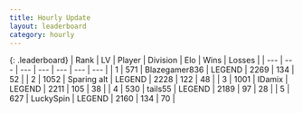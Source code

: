 ```yaml
---
title: Hourly Update
layout: leaderboard
category: hourly
---
```


{: .leaderboard}
| Rank | LV | Player | Division | Elo | Wins | Losses |
| --- | --- | --- | --- | --- | --- | --- |
| <span data-change="0">1</span> | 571 | <span title="ID: 454722">Blazegamer836</span> | LEGEND | <span data-change="0">2269</span> | <span data-change="0">134</span> | <span data-change="0">52</span> |
| <span data-change="0">2</span> | 1052 | <span title="ID: 203132">Sparing alt</span> | LEGEND | <span data-change="8">2228</span> | <span data-change="2">122</span> | <span data-change="0">48</span> |
| <span data-change="0">3</span> | 1001 | <span title="ID: 357425">IDamix</span> | LEGEND | <span data-change="0">2211</span> | <span data-change="0">105</span> | <span data-change="0">38</span> |
| <span data-change="0">4</span> | 530 | <span title="ID: 170123">tails55</span> | LEGEND | <span data-change="0">2189</span> | <span data-change="0">97</span> | <span data-change="0">28</span> |
| <span data-change="0">5</span> | 627 | <span title="ID: 498412">LuckySpin</span> | LEGEND | <span data-change="0">2160</span> | <span data-change="0">134</span> | <span data-change="0">70</span> |
